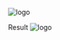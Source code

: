 ![logo](https://raw.githubusercontent.com/meicookies/subdomainfinder/main/view.png)

Result
![logo](https://raw.githubusercontent.com/meicookies/subdomainfinder/main/view1.png)
